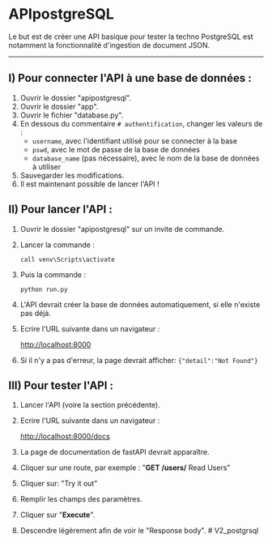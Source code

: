 # APIpostgreSQL

Le but est de créer une API basique pour tester la techno PostgreSQL est notamment la fonctionnalité d'ingestion
de document JSON.

---

## I) Pour connecter l'API à une base de données :

1.  Ouvrir le dossier "apipostgresql".
2. Ouvrir le dossier "app".
3. Ouvrir le fichier "database.py".
4. En dessous du commentaire `# authentification`, changer les valeurs de :
    - `username`, avec l'identifiant utilisé pour se connecter à la base
    - `pswd`, avec le mot de passe de la base de données
    - `database_name` (pas nécessaire), avec le nom de la base de données à utiliser
5. Sauvegarder les modifications.
6. Il est maintenant possible de lancer l'API !

## II) Pour lancer l'API :

1. Ouvrir le dossier "apipostgresql" sur un invite de commande.
2. Lancer la commande :
    ```commandline
    call venv\Scripts\activate
    ```
3. Puis la commande :
    ```commandline
    python run.py
    ```
4. L'API devrait créer la base de données automatiquement, si elle n'existe pas déjà.
5. Ecrire l'URL suivante dans un navigateur :
    
    [http://localhost:8000](http://localhost:8000)

6. Si il n'y a pas d'erreur, la page devrait afficher: 
    `
    {"detail":"Not Found"}
    `

## III) Pour tester l'API :

1. Lancer l'API (voire la section précédente).
2. Ecrire l'URL suivante dans un navigateur :
    
    [http://localhost:8000/docs](http://localhost:8000/docs)
    
3. La page de documentation de fastAPI devrait apparaître.
4. Cliquer sur une route, par exemple : 
    "**GET /users/**  Read Users"
5. Cliquer sur:
    "Try it out"
6. Remplir les champs des paramètres.
7. Cliquer sur "**Execute**".
8. Descendre légèrement afin de voir le "Response body".
#   V 2 _ p o s t g r s q l  
 